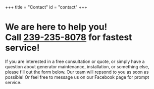 +++
title = "Contact"
id = "contact"
+++

# We are here to help you! <br> Call [239-235-8078](tel:239-235-8078) for fastest service!

If you are interested in a free consultation or quote, or simply have a question about generator maintenance, installation, or something else, please fill out the form below. Our team will repsond to you as soon as possible! Or feel free to message us on our Facebook page for prompt service. 
